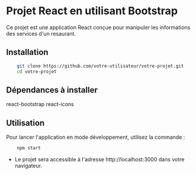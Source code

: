 # Projet React en utilisant Bootstrap
Ce projet est une application React conçue pour manipuler les informations des services d'un resaurant.

## Installation
```bash
    git clone https://github.com/votre-utilisateur/votre-projet.git
    cd votre-projet
```

## Dépendances à installer
react-bootstrap
react-icons

## Utilisation
Pour lancer l'application en mode développement, utilisez la commande :
```bash
    npm start
````

- Le projet sera accessible à l'adresse http://localhost:3000 dans votre navigateur.